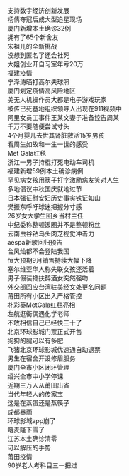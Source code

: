 支持数字经济创新发展  
杨倩夺冠后成大型追星现场  
厦门新增本土确诊32例  
拥有了65个新舍友  
宋祖儿的全新挑战  
没想到匿名了还会社死  
大姐创业开自习室年亏20万  
福建疫情  
宁泽涛晒打高尔夫球照  
厦门划定疫情高风险地区  
美无人机操作员大都是电子游戏玩家  
被传已死基地组织领导人出现在911视频中  
阿里女员工事件王某文妻子准备控告周某  
千万不要随便尝试寸头  
4个月婴儿去世其肾脏救活15岁男孩  
看周生如故和一生一世的感受  
Met Gala红毯  
浙江一男子持棍打死电动车司机  
福建新增59例本土确诊病例  
罕见病女孩用筷子打字激励病友笑对人生  
多地倡议中秋国庆就地过节  
日本强征慰安妇历史事实铁证如山  
樊振东呼吁球迷把握分寸感  
26岁女大学生回乡当村主任  
中纪委称整顿饭圈并不是整顿粉丝  
云南虫谷钻乌头肉芝视觉冲击力  
aespa新歌回归预告  
台风灿都不会登陆我国  
恒大预期9月销售持续大幅下降  
塞尔维亚华人称失联女孩还活着  
男子假装搀扶醉酒女突然强吻  
外交部回应台湾驻美经文处更名问题  
莆田所有小区出入严格管控  
朴彩英MetGala红毯亮相  
左航逛街偶遇化学老师  
不敢相信自己已经快三十了  
北京环球影城门票正式开售  
狗狗的腿可以有多肥  
飞猪北京环球影城优速通自动退票  
男生在宿舍开设修眉服务  
厦门全市小区闭环管理  
绍兴全市中小学停课  
近期三万人从莆田出省  
当代年轻人的传家宝  
这是在蒸蛋还是蒸筷子  
成都暴雨  
环球影城app崩了  
喀麦隆下雪了  
江苏本土确诊清零  
可以解压的手势  
莆田疫情  
90岁老人考科目三一把过  
